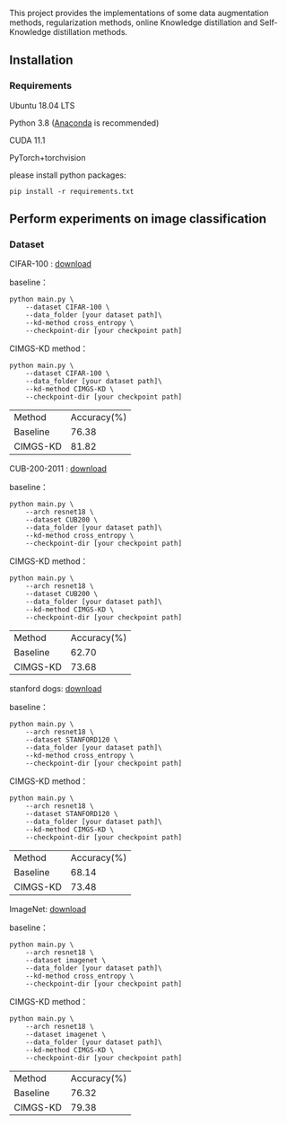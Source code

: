 This project provides the implementations of some data augmentation methods, regularization methods, online Knowledge distillation and Self-Knowledge distillation methods.

## Installation

### Requirements

Ubuntu 18.04 LTS

Python 3.8 ([Anaconda](https://www.anaconda.com/) is recommended)

CUDA 11.1

PyTorch+torchvision

please install python packages:
```
pip install -r requirements.txt
```

## Perform experiments on image classification
### Dataset
CIFAR-100 : [download](http://www.cs.toronto.edu/~kriz/cifar-100-python.tar.gz)

baseline：
```
python main.py \
    --dataset CIFAR-100 \
    --data_folder [your dataset path]\
    --kd-method cross_entropy \
    --checkpoint-dir [your checkpoint path]
```

CIMGS-KD method：
```
python main.py \
    --dataset CIFAR-100 \
    --data_folder [your dataset path]\
    --kd-method CIMGS-KD \
    --checkpoint-dir [your checkpoint path]
```

<table>
	<tr>
	    <td>Method</td>
      <td>Accuracy(%)</td>  
	</tr >
	<tr >
    <td>Baseline</td>
	    <td>76.38</td>
	</tr>
    <td>CIMGS-KD</td>
	    <td>81.82</td>
	</tr>
  <tr >
</table>

CUB-200-2011 : [download](https://www.vision.caltech.edu/datasets/cub_200_2011/)

baseline：
```
python main.py \
    --arch resnet18 \
    --dataset CUB200 \
    --data_folder [your dataset path]\
    --kd-method cross_entropy \
    --checkpoint-dir [your checkpoint path]
```

CIMGS-KD method：
```
python main.py \
    --arch resnet18 \
    --dataset CUB200 \
    --data_folder [your dataset path]\
    --kd-method CIMGS-KD \
    --checkpoint-dir [your checkpoint path]
```

<table>
	<tr>
	    <td>Method</td>
      <td>Accuracy(%)</td>  
	</tr >
	<tr >
    <td>Baseline</td>
	    <td>62.70</td>
	</tr>
    <td>CIMGS-KD</td>
	    <td>73.68</td>
	</tr>
  <tr >
</table>


stanford dogs: [download](http://vision.stanford.edu/aditya86/ImageNetDogs/main.html)

baseline：
```
python main.py \
    --arch resnet18 \
    --dataset STANFORD120 \
    --data_folder [your dataset path]\
    --kd-method cross_entropy \
    --checkpoint-dir [your checkpoint path]
```

CIMGS-KD method：
```
python main.py \
    --arch resnet18 \
    --dataset STANFORD120 \
    --data_folder [your dataset path]\
    --kd-method CIMGS-KD \
    --checkpoint-dir [your checkpoint path]
```

<table>
	<tr>
	    <td>Method</td>
      <td>Accuracy(%)</td>  
	</tr >
	<tr >
    <td>Baseline</td>
	    <td>68.14</td>
	</tr>
    <td>CIMGS-KD</td>
	    <td>73.48</td>
	</tr>
  <tr >
</table>

ImageNet: [download](https://www.image-net.org/download.php)

baseline：
```
python main.py \
    --arch resnet18 \
    --dataset imagenet \
    --data_folder [your dataset path]\
    --kd-method cross_entropy \
    --checkpoint-dir [your checkpoint path]
```

CIMGS-KD method：
```
python main.py \
    --arch resnet18 \
    --dataset imagenet \
    --data_folder [your dataset path]\
    --kd-method CIMGS-KD \
    --checkpoint-dir [your checkpoint path]
```

<table>
	<tr>
	    <td>Method</td>
      <td>Accuracy(%)</td>  
	</tr >
	<tr >
    <td>Baseline</td>
	    <td>76.32</td>
	</tr>
    <td>CIMGS-KD</td>
	    <td>79.38</td>
	</tr>
  <tr >
</table>